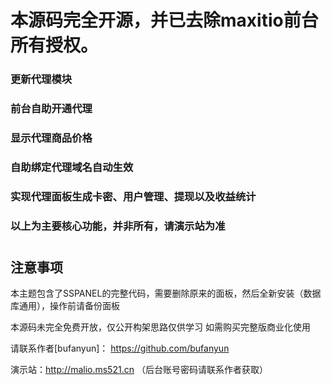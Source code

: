 # 本源码完全开源，并已去除maxitio前台所有授权。
### 更新代理模块
### 前台自助开通代理
### 显示代理商品价格
### 自助绑定代理域名自动生效
### 实现代理面板生成卡密、用户管理、提现以及收益统计
### 以上为主要核心功能，并非所有，请演示站为准
# 


## 注意事项

本主题包含了SSPANEL的完整代码，需要删除原来的面板，然后全新安装（数据库通用），操作前请备份面板

本源码未完全免费开放，仅公开构架思路仅供学习
如需购买完整版商业化使用

请联系作者[bufanyun]： https://github.com/bufanyun

演示站：http://malio.ms521.cn （后台账号密码请联系作者获取）
